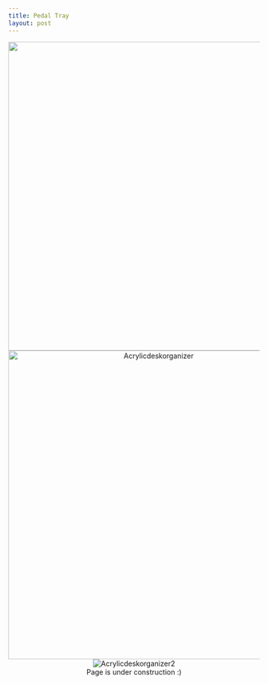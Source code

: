 ```yaml
---
title: Pedal Tray
layout: post
---
```

<div style="text-align: center;">
<img src="https://www.donaldle.com/assets/images/Deskorganizer.JPG" alt="" width="587" height="618"/> <br>
<img src="https://www.donaldle.com/assets/images/Acrylicdeskorganizer.JPG" alt="Acrylicdeskorganizer" width="587" height="618">
<img src="https://www.donaldle.com/assets/images/Acrylicdeskorganizer2.JPG" alt="Acrylicdeskorganizer2" />
</div>
<center>Page is under construction :)</center>
